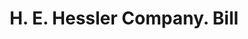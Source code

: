 ---
doi: 10.7916/D84Q963R
date_other: '1910'
date_other_textual: '1910'
form: printed ephemera
genre:
- Invoices
name:
- H. E. Hessler Company
object_in_context_url: https://biggert.cul.columbia.edu/items/view/ave_biggert_01207
subject_hierarchical_geographic:
- Syracuse, New York, United States
subject_name:
- H. E. Hessler Company
title: H. E. Hessler Company. Bill
sort_title: H. E. Hessler Company. Bill
call_number: ave_biggert_01207
coordinates:
- 43.04694444444444,-76.14444444444445
pid: ave_biggert_01207
identifiers: ave_biggert_01207
thumbnail: https://derivativo-1.library.columbia.edu/iiif/2/ldpd:343397/full/!256,256/0/native.jpg
permalink: "/items/ave_biggert_01207/"
layout: iiif-image-page
---